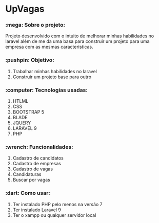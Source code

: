 # UpVagas

<h3>:mega: Sobre o projeto: </h3>
<p>Projeto desenvolvido com o intuito de melhorar minhas habilidades no laravel além de me da uma basa para construir um projeto para uma empresa com as mesmas caracteristicas.</p>

<h3>:pushpin: Objetivo: </h3>
<ol>
  <li>Trabalhar minhas habilidades no laravel</li>
  <li>Construir um projeto base para outro</li>
</ol>

<h3>:computer: Tecnologias usadas: </h3>
<ol>
  <li>HTLML</li>
  <li>CSS</li>
  <li>BOOTSTRAP 5</li>
  <li>BLADE</li>
  <li>JQUERY</li>
  <li>LARAVEL 9</li>
  <li>PHP</li>
</ol>

<h3>:wrench: Funcionalidades: </h3>
<ol>
  <li>Cadastro de candidatos</li>
  <li>Cadastro de empresas</li>
  <li>Cadastro de vagas</li>
  <li>Candidaturas</li>
  <li>Buscar por vagas</li>
  
</ol>

<h3>:dart: Como usar:</h3>
<ol>
  <li>Ter instalado PHP pelo menos na versão 7</li>
  <li>Ter instalado Laravel 9</li>
  <li>Ter o xampp ou qualquer servidor local</li>
</ol>






